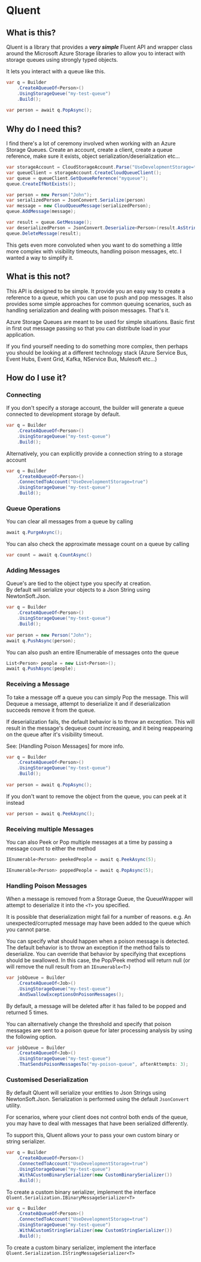 # Qluent

## What is this?

Qluent is a library that provides a ***very simple*** Fluent API and wrapper 
class around the Microsoft Azure Storage libraries to allow you to interact 
with storage queues using strongly typed objects.

It lets you interact with a queue like this.

```csharp
var q = Builder
    .CreateAQueueOf<Person>()
    .UsingStorageQueue("my-test-queue")
    .Build();
    
var person = await q.PopAsync();
```

## Why do I need this?

I find there's a lot of ceremony involved when working with an Azure Storage Queues. 
Create an account, create a client, create a queue reference, make sure it exists,
object serialization/deserialization etc...

```csharp
var storageAccount = CloudStorageAccount.Parse("UseDevelopmentStorage=true;");
var queueClient = storageAccount.CreateCloudQueueClient();
var queue = queueClient.GetQueueReference("myqueue");
queue.CreateIfNotExists();

var person = new Person("John");
var serializedPerson = JsonConvert.Serialize(person)
var message = new CloudQueueMessage(serializedPerson); 
queue.AddMessage(message);

var result = queue.GetMessage();
var deserializedPerson = JsonConvert.Deserialize<Person>(result.AsString);
queue.DeleteMessage(result);
```

This gets even more convoluted when you want to do something a little more complex 
with visibility timeouts, handling poison messages, etc. I wanted a way to simplify 
it.

## What is this not?

This API is designed to be simple. It provide you an easy way to 
create a reference to a queue, which you can use to push and pop messages.
It also provides some simple approaches for common queuing scenarios, such as 
handling serialization and dealing with poison messages. That's it.

Azure Storage Queues are meant to be used for simple situations. Basic first 
in first out message passing so that you can distribute load in your application.

If you find yourself needing to do something more complex, then perhaps you should 
be looking at a different technology stack (Azure Service Bus, Event Hubs, Event Grid, 
Kafka, NService Bus, Mulesoft etc...)


## How do I use it?

### Connecting

If you don't specify a storage account, the builder will generate a queue connected 
to development storage by default.

```csharp
var q = Builder
    .CreateAQueueOf<Person>()
    .UsingStorageQueue("my-test-queue")
    .Build();
```

Alternatively, you can explicitly provide a connection string to a storage account

```csharp
var q = Builder
    .CreateAQueueOf<Person>()
    .ConnectedToAccount("UseDevelopmentStorage=true")
    .UsingStorageQueue("my-test-queue")
    .Build();
```

### Queue Operations

You can clear all messages from a queue by calling

```csharp
await q.PurgeAsync();
```

You can also check the approximate message count on a queue by calling 

```csharp
var count = await q.CountAsync()
```

### Adding Messages

Queue's are tied to the object type you specify at creation.  
By default will serialize your objects to a Json String using NewtonSoft.Json.

```csharp
var q = Builder
    .CreateAQueueOf<Person>()
    .UsingStorageQueue("my-test-queue")
    .Build(); 
    
var person = new Person("John");
await q.PushAsync(person);
``` 

You can also push an entire IEnumerable of messages onto the queue

```csharp
List<Person> people = new List<Person>();
await q.PushAsync(people);
```

### Receiving a Message

To take a message off a queue you can simply Pop the message. 
This will Dequeue a message, attempt to deserialize it and if deserialization succeeds
remove it from the queue.

If deserialization fails, the default behavior is to throw an exception. 
This will result in the message's dequeue count increasing, and it being 
reappearing on the queue after it's visibility timeout.

See: [Handling Poison Messages] for more info.

```csharp
var q = Builder
    .CreateAQueueOf<Person>()
    .UsingStorageQueue("my-test-queue")
    .Build(); 
    
var person = await q.PopAsync();
``` 

If you don't want to remove the object from the queue, you can peek at it instead

```csharp
var person = await q.PeekAsync();
``` 


### Receiving multiple Messages

You can also Peek or Pop multiple messages at a time by passing a message count to 
either the method

```csharp
IEnumerable<Person> peekedPeople = await q.PeekAsync(5);

IEnumerable<Person> poppedPeople = await q.PopAsync(5);
```

### Handling Poison Messages

When a message is removed from a Storage Queue, the QueueWrapper will attempt to deserialize 
it into the `<T>` you specified.

It is possible that deserialization might fail for a number of reasons. e.g. 
An unexpected/corrupted message may have been added to the queue which you cannot parse.

You can specify what should happen when a poison message is detected. The default behavior 
is to throw an exception if the method fails to deserialize. You can override that behavior
by specifying that exceptions should be swallowed. In this case, the Pop/Peek method will 
return null (or will remove the null result from an `IEnumerable<T>`)


```csharp
var jobQueue = Builder
    .CreateAQueueOf<Job>()
    .UsingStorageQueue("my-test-queue")
    .AndSwallowExceptionsOnPoisonMessages();
```

By default, a message will be deleted after it has failed to be popped and returned 5 times.

You can alternatively change the threshold and specify that poison messages are sent to 
a poison queue for later processing analysis by  using the following option.

```csharp
var jobQueue = Builder
    .CreateAQueueOf<Job>()
    .UsingStorageQueue("my-test-queue")
    .ThatSendsPoisonMessagesTo("my-poison-queue", afterAttempts: 3);
```


### Customised Deserialization

By default Qluent will serialize your entities to Json Strings using NewtonSoft.Json.
Serialization is performed using the default `JsonConvert` utility.

For scenarios, where your client does not control both ends of the queue, you may have 
to deal with messages that have been serialized differently. 

To support this, Qluent allows your to pass your own custom binary or string serializer.

```csharp
var q = Builder
    .CreateAQueueOf<Person>()
    .ConnectedToAccount("UseDevelopmentStorage=true")
    .UsingStorageQueue("my-test-queue")
    .WithACustomBinarySerializer(new CustomBinarySerializer())
    .Build();
``` 

To create a custom binary serializer, implement the interface `Qluent.Serialization.IBinaryMessageSerializer<T>`

```csharp
var q = Builder
    .CreateAQueueOf<Person>()
    .ConnectedToAccount("UseDevelopmentStorage=true")
    .UsingStorageQueue("my-test-queue")
    .WithACustomStringSerializer(new CustomStringSerializer())
    .Build();
``` 

To create a custom binary serializer, implement the interface `Qluent.Serialization.IStringMessageSerializer<T>`